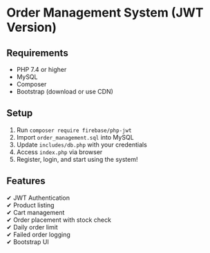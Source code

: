 # Order Management System (JWT Version)

## Requirements
- PHP 7.4 or higher
- MySQL
- Composer
- Bootstrap (download or use CDN)

## Setup
1. Run `composer require firebase/php-jwt`
2. Import `order_management.sql` into MySQL
3. Update `includes/db.php` with your credentials
4. Access `index.php` via browser
5. Register, login, and start using the system!

## Features
✔ JWT Authentication  
✔ Product listing  
✔ Cart management  
✔ Order placement with stock check  
✔ Daily order limit  
✔ Failed order logging  
✔ Bootstrap UI  

